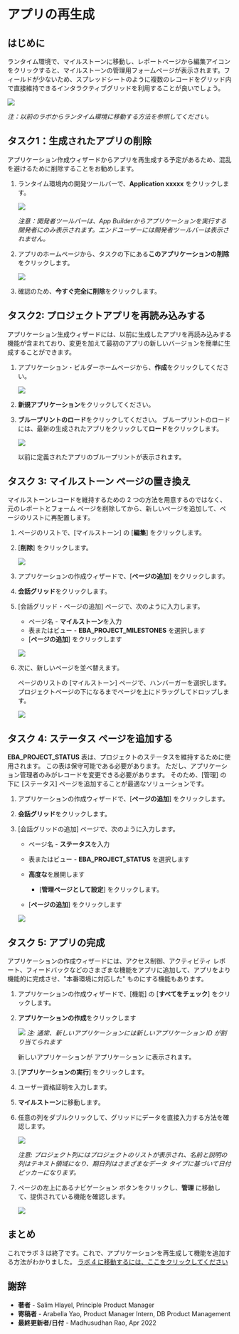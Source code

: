 # アプリの再生成

## はじめに

ランタイム環境で、マイルストーンに移動し、レポートページから編集アイコンをクリックすると、マイルストーンの管理用フォームページが表示されます。フィールドが少ないため、スプレッドシートのように複数のレコードをグリッド内で直接維持できるインタラクティブグリッドを利用することが良いでしょう。

![](images/milestone-form.png " ")

_注：以前のラボからランタイム環境に移動する方法を参照してください。_

## タスク1：生成されたアプリの削除

アプリケーション作成ウィザードからアプリを再生成する予定があるため、混乱を避けるために削除することをお勧めします。

1.  ランタイム環境内の開発ツールバーで、**Application xxxxx** をクリックします。
    
    ![](images/dev-toolbar.png " ")
    
    _注意：開発者ツールバーは、App Builderからアプリケーションを実行する開発者にのみ表示されます。エンドユーザーには開発者ツールバーは表示されません。_
    
2.  アプリのホームページから、タスクの下にある**このアプリケーションの削除**をクリックします。
    
    ![](images/delete-app.png " ")
    
3.  確認のため、**今すぐ完全に削除**をクリックします。


## タスク2: プロジェクトアプリを再読み込みする

アプリケーション生成ウィザードには、以前に生成したアプリを再読み込みする機能が含まれており、変更を加えて最初のアプリの新しいバージョンを簡単に生成することができます。

1.  アプリケーション・ビルダーホームページから、**作成**をクリックしてください。
    
    ![](images/create-app.png " ")
    
2.  **新規アプリケーション**をクリックしてください。
    
3.  **ブループリントのロード**をクリックしてください。 ブループリントのロードには、最新の生成されたアプリをクリックして**ロード**をクリックします。
    
    ![](images/load-blueprint.png " ")
    
    以前に定義されたアプリのブループリントが表示されます。

## タスク 3: マイルストーン ページの置き換え
マイルストーンレコードを維持するための 2 つの方法を用意するのではなく、元のレポートとフォーム ページを削除してから、新しいページを追加して、ページのリストに再配置します。

1. ページのリストで、[マイルストーン] の [**編集**] をクリックします。
2. [**削除**] をクリックします。  

    ![](images/delete-old-page.png " ")

3. アプリケーションの作成ウィザードで、[**ページの追加**] をクリックします。
4. **会話グリッド**をクリックします。
5. [会話グリッド・ページの追加] ページで、次のように入力します。
     - ページ名 - **マイルストーン**を入力
     - 表またはビュー - **EBA\_PROJECT\_MILESTONES** を選択します
     - [**ページの追加**] をクリックします  

    ![](images/set-milestones.png " ")

6. 次に、新しいページを並べ替えます。

    ページのリストの [マイルストーン] ページで、ハンバーガーを選択します。
     プロジェクトページの下になるまでページを上にドラッグしてドロップします。

    ![](images/move-milestones.png " ")


## タスク 4: ステータス ページを追加する
**EBA\_PROJECT\_STATUS** 表は、プロジェクトのステータスを維持するために使用されます。 この表は保守可能である必要があります。 ただし、アプリケーション管理者のみがレコードを変更できる必要があります。 そのため、[管理] の下に [ステータス] ページを追加することが最適なソリューションです。

1. アプリケーションの作成ウィザードで、[**ページの追加**] をクリックします。
2. **会話グリッド**をクリックします。
3. [会話グリッドの追加] ページで、次のように入力します。
     - ページ名 - **ステータス**を入力
     - 表またはビュー - **EBA\_PROJECT\_STATUS** を選択します
     - **高度な**を展開します
         - [**管理ページとして設定**] をクリックします。

     - [**ページの追加**] をクリックします  

    ![](images/set-status.png " ")


## タスク 5: アプリの完成
アプリケーションの作成ウィザードには、アクセス制御、アクティビティ レポート、フィードバックなどのさまざまな機能をアプリに追加して、アプリをより機能的に完成させ、"本番環境に対応した" ものにする機能もあります。

1. アプリケーションの作成ウィザードで、[機能] の [**すべてをチェック**] をクリックします。
2. **アプリケーションの作成**をクリックします

    ![](images/check-features.png " ")
    *注: 通常、新しいアプリケーションには新しいアプリケーション ID が割り当てられます*

     新しいアプリケーションが アプリケーション に表示されます。

3. [**アプリケーションの実行**] をクリックします。
4. ユーザー資格証明を入力します。
5. **マイルストーン**に移動します。
6. 任意の列をダブルクリックして、グリッドにデータを直接入力する方法を確認します。

    ![](images/view-milestones.png " ")

    *注意: プロジェクト列にはプロジェクトのリストが表示され、名前と説明の列はテキスト領域になり、期日列はさまざまなデータ タイプに基づいて日付ピッカーになります。*

7. ページの左上にあるナビゲーション ボタンをクリックし、**管理** に移動して、提供されている機能を確認します。

    ![](images/view-admin.png " ")

## **まとめ**

これでラボ 3 は終了です。これで、アプリケーションを再生成して機能を追加する方法がわかりました。 [ラボ 4 に移動するには、ここをクリックしてください](?lab=lab-4-improving-dashboard)

## **謝辞**

  - **著者** - Salim Hlayel, Principle Product Manager
  - **寄稿者** - Arabella Yao, Product Manager Intern, DB Product Management
  - **最終更新者/日付** - Madhusudhan Rao, Apr 2022
